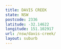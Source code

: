 ```yaml
---
title: DAVIS CREEK
state: NSW
postcode: 2336
latitude: -32.14622
longitude: 151.102917
url: /nsw/davis-creek/
layout: suburb
---
```

